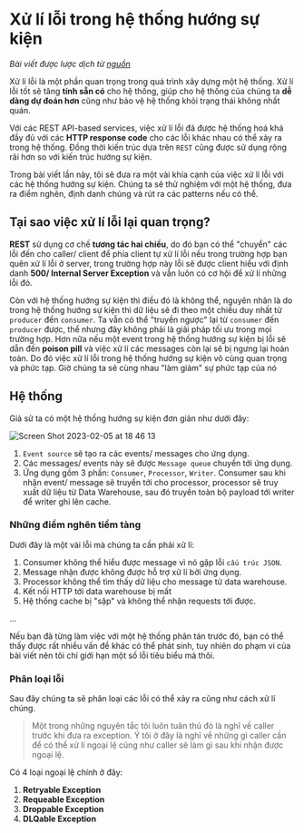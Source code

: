 # Xử lí lỗi trong hệ thống hướng sự kiện

*Bài viết được lược dịch từ [nguồn](https://levelup.gitconnected.com/error-handling-in-event-driven-systems-1f0a7ef2cfb7)*

Xử lí lỗi là một phần quan trọng trong quá trình xây dựng một hệ thống. Xử lí lỗi tốt sẽ tăng **tính sẵn có** cho hệ thống, giúp cho hệ thống của chúng ta **dễ dàng dự đoán hơn** cũng như bảo vệ hệ thống khỏi trạng thái không nhất quán.

Với các REST API-based services, việc xử lí lỗi đã được hệ thống hoá khá đầy đủ với các **HTTP response code** cho các lỗi khác nhau có thể xảy ra trong hệ thống. Đồng thời kiến trúc dựa trên `REST` cũng được sử dụng rộng rãi hơn so với kiến trúc hướng sự kiện.

Trong bài viết lần này, tôi sẽ đưa ra một vài khía cạnh của việc xử lí lỗi với các hệ thống hướng sự kiện. Chúng ta sẽ thử nghiệm với một hệ thống, đưa ra điểm nghẽn, định danh chúng và rút ra các patterns nếu có thể.

## Tại sao việc xử lí lỗi lại quan trọng?

**REST** sử dụng cơ chế **tương tác hai chiều**, do đó bạn có thể "chuyển" các lỗi đến cho caller/ client để phía client tự xử lí lỗi nếu trong trường hợp bạn quên xử lí lỗi ở server, trong trường hợp này lỗi sẽ được client hiểu với định danh **500/ Internal Server Exception** và vẫn luôn có cơ hội để xử lí những lỗi đó.

Còn với hệ thống hướng sự kiện thì điều đó là không thể, nguyên nhân là do trong hệ thống hướng sự kiện thì dữ liệu sẽ đi theo một chiều duy nhất từ `producer` đến `consumer`. Ta vẫn có thể "truyền ngược" lại từ `consumer` đến `producer` được, thể nhưng đây không phải là giải pháp tối ưu trong mọi trường hợp. Hơn nữa nếu một event trong hệ thống hướng sự kiện bị lỗi sẽ dẫn đến **poison pill** và việc xử lí các messages còn lại sẽ bị ngưng lại hoàn toàn. Do đó việc xử lí lỗi trong hệ thống hướng sự kiện vô cùng quan trọng và phức tạp. Giờ chúng ta sẽ cùng nhau "làm giảm" sự phức tạp của nó

## Hệ thống

Giả sử ta có một hệ thống hướng sự kiện đơn giản như dưới đây:

![Screen Shot 2023-02-05 at 18 46 13](https://user-images.githubusercontent.com/15076665/216812082-f7021766-f24e-4e49-8b38-9b99317c081f.png)

1. `Event source` sẽ tạo ra các events/ messages cho ứng dụng.
2. Các messages/ events này sẽ được `Message queue` chuyền tới ứng dụng.
3. Ứng dụng gồm 3 phần: `Consumer`, `Processor`, `Writer`. Consumer sau khi nhận event/ message sẽ truyền tới cho processor, processor sẽ truy xuất dữ liệu từ Data Warehouse, sau đó truyền toàn bộ payload tới writer để writer ghi lên cache.

### Những điểm nghẽn tiềm tàng

Dưới đây là một vài lỗi mà chúng ta cần phải xử lí:

1. Consumer không thể hiểu được message vì nó gặp lỗi `cấu trúc JSON`.
2. Message nhận được không được hỗ trợ xử lí bởi ứng dụng.
3. Processor không thể tìm thấy dữ liệu cho message từ data warehouse.
4. Kết nối HTTP tới data warehouse bị mất
5. Hệ thống cache bị "sập" và không thể nhận requests tới được.

...

Nếu bạn đã từng làm việc với một hệ thống phân tán trước đó, bạn có thể thấy được rất nhiều vấn đề khác có thể phát sinh, tuy nhiên do phạm vi của bài viết nên tôi chỉ giới hạn một số lỗi tiêu biểu mà thôi.

### Phân loại lỗi

Sau đây chúng ta sẽ phân loại các lỗi có thể xảy ra cũng như cách xử lí chúng.

> Một trong những nguyên tắc tôi luôn tuân thủ đó là nghĩ về caller trước khi đưa ra exception. Ý tôi ở đây là nghĩ về những gì caller cần để có thể xử lí ngoại lệ cũng như caller sẽ làm gì sau khi nhận được ngoại lệ.

Có 4 loại ngoại lệ chính ở đây:

1. **Retryable Exception**
2. **Requeable Exception**
3. **Droppable Exception**
4. **DLQable Exception**

